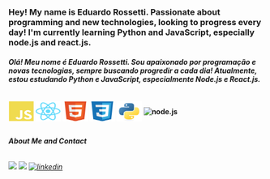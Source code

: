 <h3>Hey!  My name is Eduardo Rossetti. Passionate about programming and new technologies, looking to progress every day!
I'm currently learning Python and JavaScript, especially node.js and react.js.</h1>

<h4><i>Olá! Meu nome é Eduardo Rossetti. Sou apaixonado por programação e novas tecnologias, sempre buscando progredir a cada dia!
  <b>Atualmente, estou estudando Python e JavaScript, especialmente Node.js e React.js.</i></h3>

<div style="display: inline_block"><br>
  <img align="center" alt="Js" height="40" width="50" src="https://raw.githubusercontent.com/devicons/devicon/master/icons/javascript/javascript-plain.svg">
  <img align="center" alt="React" height="40" width="50" src="https://raw.githubusercontent.com/devicons/devicon/master/icons/react/react-original.svg">
  <img align="center" alt="HTML" height="40" width="50" src="https://raw.githubusercontent.com/devicons/devicon/master/icons/html5/html5-original.svg">
  <img align="center" alt="CSS" height="40" width="50" src="https://raw.githubusercontent.com/devicons/devicon/master/icons/css3/css3-original.svg">
  <img align="center" alt="Python" height="40" width="50" src="https://raw.githubusercontent.com/devicons/devicon/master/icons/python/python-original.svg">
  <img align="center" alt="node.js" height="40" width="50" src="https://cdn.jsdelivr.net/gh/devicons/devicon/icons/nodejs/nodejs-original.svg">       
</div>
  
##
 
<div>
  <h6><b>About Me and Contact</b><h6>
  <a href="https://www.instagram.com/eduardorossetti7/" target="_blank"><img src="https://img.shields.io/badge/-Instagram-%23E4405F?style=for-the-badge&logo=instagram&logoColor=white"></a>
  <a href = "mailto:edurossettimelo@hotmail.com" target="_blank"><img src="https://img.shields.io/badge/Microsoft_Outlook-0078D4?style=for-the-badge&logo=microsoft-outlook&logoColor=white"></a>
  <a href="https://www.linkedin.com/in/eduardo-rossetti-031880231/" target="_blank"><img alt="linkedin" src="https://img.shields.io/badge/LinkedIn-0077B5?style=for-the-badge&logo=linkedin&logoColor=white"></a>
</div>
